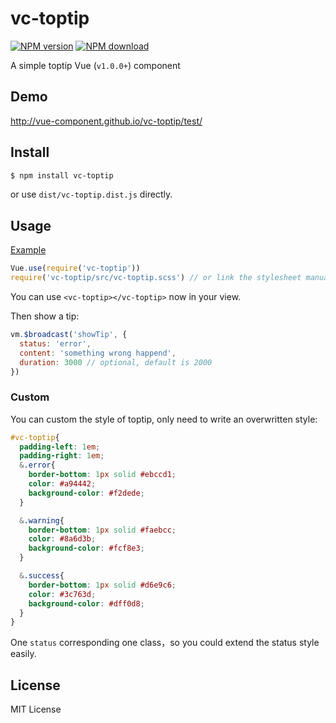 # vc-toptip
[![NPM version](https://img.shields.io/npm/v/runfile.svg?style=flat-square)](https://www.npmjs.com/package/vc-toptip)
[![NPM download](https://img.shields.io/npm/dm/runfile.svg?style=flat-square)](https://www.npmjs.com/package/vc-toptip)

A simple toptip Vue (`v1.0.0+`) component

## Demo

http://vue-component.github.io/vc-toptip/test/

## Install

```bash
$ npm install vc-toptip
```
or use `dist/vc-toptip.dist.js` directly.

## Usage

[Example](https://github.com/vue-component/vc-toptip/blob/master/test/index.html)

```javascript
Vue.use(require('vc-toptip'))
require('vc-toptip/src/vc-toptip.scss') // or link the stylesheet manually if you are not using webpack
```

You can use `<vc-toptip></vc-toptip>` now in your view.

Then show a tip: 

```javascript
vm.$broadcast('showTip', {
  status: 'error',
  content: 'something wrong happend',
  duration: 3000 // optional, default is 2000
})
```

### Custom

You can custom the style of toptip, only need to write an overwritten style:

```scss
#vc-toptip{
  padding-left: 1em;
  padding-right: 1em;
  &.error{
    border-bottom: 1px solid #ebccd1;
    color: #a94442;
    background-color: #f2dede;
  }

  &.warning{
    border-bottom: 1px solid #faebcc;
    color: #8a6d3b;
    background-color: #fcf8e3;
  }

  &.success{
    border-bottom: 1px solid #d6e9c6;
    color: #3c763d;
    background-color: #dff0d8;
  }
}
```
One `status` corresponding one class，so you could extend the status style easily.

## License

MIT License